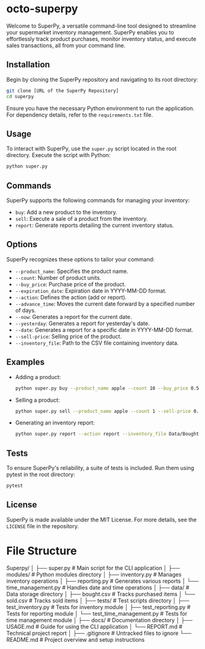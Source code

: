 # octo-superpy

Welcome to SuperPy, a versatile command-line tool designed to streamline your supermarket inventory management. SuperPy enables you to effortlessly track product purchases, monitor inventory status, and execute sales transactions, all from your command line.

## Installation

Begin by cloning the SuperPy repository and navigating to its root directory:

```bash
git clone [URL of the SuperPy Repository]
cd superpy
```

Ensure you have the necessary Python environment to run the application. For dependency details, refer to the `requirements.txt` file.

## Usage

To interact with SuperPy, use the `super.py` script located in the root directory. Execute the script with Python:

```bash
python super.py
```

## Commands

SuperPy supports the following commands for managing your inventory:

- `buy`: Add a new product to the inventory.
- `sell`: Execute a sale of a product from the inventory.
- `report`: Generate reports detailing the current inventory status.

## Options

SuperPy recognizes these options to tailor your command:

- `--product_name`: Specifies the product name.
- `--count`: Number of product units.
- `--buy_price`: Purchase price of the product.
- `--expiration_date`: Expiration date in YYYY-MM-DD format.
- `--action`: Defines the action (add or report).
- `--advance_time`: Moves the current date forward by a specified number of days.
- `--now`: Generates a report for the current date.
- `--yesterday`: Generates a report for yesterday's date.
- `--date`: Generates a report for a specific date in YYYY-MM-DD format.
- `--sell-price`: Selling price of the product.
- `--inventory_file`: Path to the CSV file containing inventory data.

## Examples

- Adding a product:

  ```bash
  python super.py buy --product_name apple --count 10 --buy_price 0.50 --expiration_date 2023-01-01 --inventory_file Data/Bought.csv
  ```

- Selling a product:

  ```bash
  python super.py sell --product_name apple --count 1 --sell-price 0.75 --inventory_file Data/Sold.csv
  ```

- Generating an inventory report:

  ```bash
  python super.py report --action report --inventory_file Data/Bought.csv
  ```

## Tests

To ensure SuperPy's reliability, a suite of tests is included. Run them using pytest in the root directory:

```bash
pytest
```

## License

SuperPy is made available under the MIT License. For more details, see the `LICENSE` file in the repository.

# File Structure

Superpy/
│
├── super.py                 # Main script for the CLI application
│
├── modules/                 # Python modules directory
│   ├── inventory.py         # Manages inventory operations
│   ├── reporting.py         # Generates various reports
│   └── time_management.py   # Handles date and time operations
│
├── data/                    # Data storage directory
│   ├── bought.csv           # Tracks purchased items
│   └── sold.csv             # Tracks sold items
│
├── tests/                   # Test scripts directory
│   ├── test_inventory.py    # Tests for inventory module
│   ├── test_reporting.py    # Tests for reporting module
│   └── test_time_management.py # Tests for time management module
│
├── docs/                    # Documentation directory
│   ├── USAGE.md             # Guide for using the CLI application
│   └── REPORT.md            # Technical project report
│
├── .gitignore               # Untracked files to ignore
└── README.md                # Project overview and setup instructions

